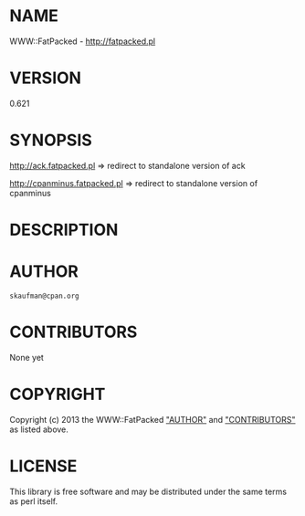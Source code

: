 # NAME

WWW::FatPacked - http://fatpacked.pl

# VERSION

0.621

# SYNOPSIS

http://ack.fatpacked.pl => redirect to standalone version of ack

http://cpanminus.fatpacked.pl => redirect to standalone version of cpanminus

# DESCRIPTION

# AUTHOR

    skaufman@cpan.org

# CONTRIBUTORS

None yet

# COPYRIGHT

Copyright (c) 2013 the WWW::FatPacked ["AUTHOR"](#AUTHOR) and ["CONTRIBUTORS"](#CONTRIBUTORS)
as listed above.

# LICENSE

This library is free software and may be distributed under the same terms
as perl itself.
